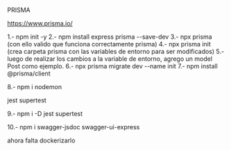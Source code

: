 PRISMA 

https://www.prisma.io/

1.- npm init -y
2.- npm install express prisma --save-dev
3.- npx prisma (con ello valido que funciona correctamente prisma)
4.- npx prisma init (crea carpeta prisma con las variables de entorno para ser modificados)
5.- luego de realizar los cambios a la variable de entorno, agrego un model Post como ejemplo.
6.- npx prisma migrate dev --name init
7.- npm install @prisma/client

8.- npm i nodemon

jest supertest

9.- npm i -D jest supertest

10.- npm i swagger-jsdoc swagger-ui-express


ahora falta dockerizarlo
